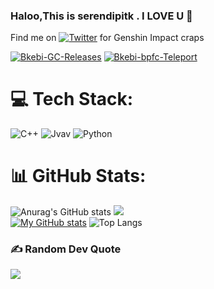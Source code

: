 ### Haloo,This is serendipitk . I LOVE U 👋
Find me on [![Twitter][1.2]][1] for Genshin Impact craps

[1.2]: http://i.imgur.com/wWzX9uB.png (twitter icon without padding)
[2.2]: https://raw.githubusercontent.com/MartinHeinz/MartinHeinz/master/linkedin-3-16.png (LinkedIn icon without padding)

<!-- Links to your social media accounts -->

[1]: https://twitter.com/serendipitk
[![Bkebi-GC-Releases](https://github-readme-stats.vercel.app/api/pin/?username=serendipitk&repo=Bkebi-GC-Releases)](https://github.com/serendipitk/Bkebi-GC-Releases)
[![Bkebi-bpfc-Teleport](https://github-readme-stats.vercel.app/api/pin/?username=serendipitk&repo=Bkebi-bpfc-Teleport)]([https://github.com/Xcating/Jscs](https://github.com/serendipitk/Bkebi-bpfc-Teleport))
# 💻 Tech Stack:
![C++](https://img.shields.io/badge/c++-%2300599C.svg?style=for-the-badge&logo=c%2B%2B&logoColor=white) ![Jvav](https://img.shields.io/badge/Jvav-%232C2D72.svg?style=for-the-badge&logo=lua&logoColor=white) ![Python](https://img.shields.io/badge/python-%232C2D72.svg?style=for-the-badge&logo=lua&logoColor=white)
# 📊 GitHub Stats:
![Anurag's GitHub stats](https://github-readme-stats.vercel.app/api?username=anuraghazra&show_icons=true&theme=transparent)
![](https://github-readme-streak-stats.herokuapp.com/?user=tedddeptrai&theme=dark&hide_border=false)<br/>
[![My GitHub stats](https://github-readme-stats.vercel.app/api?username=Thereallo1026&theme=dark&show_icons=true)](https://github.com/serendipitk/serendipitk)
![Top Langs](https://github-readme-stats.vercel.app/api/top-langs/?username=serendipitk&layout=compact&theme=tokyonight)

### ✍️ Random Dev Quote
![](https://quotes-github-readme.vercel.app/api?type=horizontal&theme=radical)


<!-- Proudly created with GPRM ( https://gprm.itsvg.in ) -->
